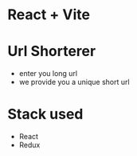 # React + Vite

# Url Shorterer

- enter you long url
- we provide you a unique short url

# Stack used

- React
- Redux
